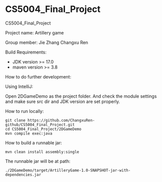 # CS5004_Final_Project
CS5004_Final_Project

Project name: 
Artillery game

Group member:
Jie Zhang
Changxu Ren


Build Requirements:
* JDK version >= 17.0
* maven version >= 3.8

How to do further development:

Using IntelliJ:

Open 2DGameDemo as the project folder. And check the module settings and make sure src dir and JDK version are set
properly. 

How to run locally:
```
git clone https://github.com/ChangxuRen-github/CS5004_Final_Project.git 
cd CS5004_Final_Project/2DGameDemo
mvn compile exec:java
```

How to build a runnable jar:
```
mvn clean install assembly:single
```

The runnable jar will be at path:
```
./2DGameDemo/target/ArtilleryGame-1.0-SNAPSHOT-jar-with-dependencies.jar 
```



